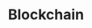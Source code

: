 ---
title: Blockchain
description: "Blockchain on GovFresh."
icon: "fa-solid fa-link"
img-og: blockchain-og.png
img-alt: ""
---